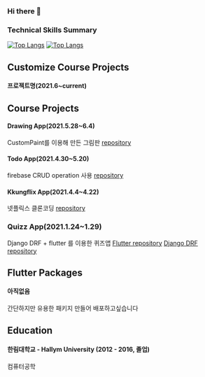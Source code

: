 ### Hi there 👋

<!--
**kangsudal/kangsudal** is a ✨ _special_ ✨ repository because its `README.md` (this file) appears on your GitHub profile.

Here are some ideas to get you started:

- 🔭 I’m currently working on ...
- 🌱 I’m currently learning ...
- 👯 I’m looking to collaborate on ...
- 🤔 I’m looking for help with ...
- 💬 Ask me about ...
- 📫 How to reach me: ...
- 😄 Pronouns: ...
- ⚡ Fun fact: ...
-->

### Technical Skills Summary
[![Top Langs](https://github-readme-stats.vercel.app/api/top-langs/?username=kangsudal)](https://github.com/anuraghazra/github-readme-stats)
[![Top Langs](https://github-readme-stats.vercel.app/api/top-langs/?username=kangsudal&layout=compact)](https://github.com/anuraghazra/github-readme-stats)


## Customize Course Projects
#### 프로젝트명(2021.6~current)



## Course Projects
#### Drawing App(2021.5.28~6.4)
   CustomPaint를 이용해 만든 그림판
   [repository](https://github.com/kangsudal/custom_paint)
   
#### Todo App(2021.4.30~5.20)
   firebase CRUD operation 사용
   [repository](https://github.com/kangsudal/todoapp_2021)
   
#### Kkungflix App(2021.4.4~4.22)
   넷플릭스 클론코딩
   [repository](https://github.com/kangsudal/kkungflix)
   
### Quizz App(2021.1.24~1.29)
   Django DRF + flutter 를 이용한 퀴즈앱
   [Flutter repository](https://github.com/kangsudal/flutter_mobileapp_quiz_test)
   [Django DRF repository](https://github.com/kangsudal/drf_quiz_test)

## Flutter Packages
#### 아직없음
   간단하지만 유용한 패키지 만들어 배포하고싶습니다
   


## Education
#### 한림대학교 - Hallym University (2012 - 2016, 졸업)
   컴퓨터공학

